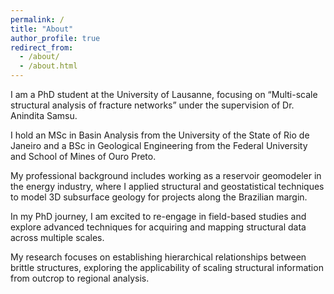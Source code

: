 ```yaml
---
permalink: /
title: "About"
author_profile: true
redirect_from: 
  - /about/
  - /about.html
---
```


I am a PhD student at the University of Lausanne, focusing on “Multi-scale structural analysis of fracture networks” under the supervision of Dr. Anindita Samsu.

I hold an MSc in Basin Analysis from the University of the State of Rio de Janeiro and a BSc in Geological Engineering from the Federal University and School of Mines of Ouro Preto.

My professional background includes working as a reservoir geomodeler in the energy industry, where I applied structural and geostatistical techniques to model 3D subsurface geology for projects along the Brazilian margin.

In my PhD journey, I am excited to re-engage in field-based studies and explore advanced techniques for acquiring and mapping structural data across multiple scales.

My research focuses on establishing hierarchical relationships between brittle structures, exploring the applicability of scaling structural information from outcrop to regional analysis.
